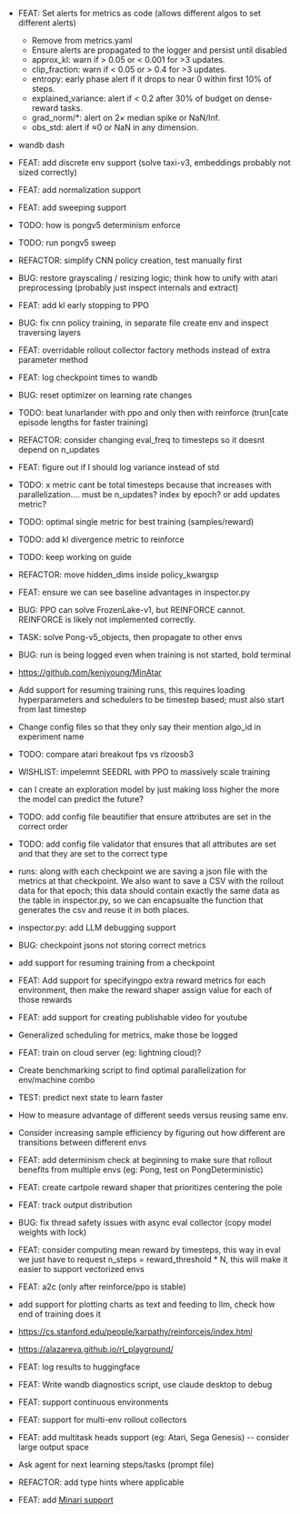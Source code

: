 - FEAT: Set alerts for metrics as code (allows different algos to set different alerts)
  - Remove from metrics.yaml
  - Ensure alerts are propagated to the logger and persist until disabled
  - approx_kl: warn if > 0.05 or < 0.001 for >3 updates.
  - clip_fraction: warn if < 0.05 or > 0.4 for >3 updates.
  - entropy: early phase alert if it drops to near 0 within first 10% of steps.
  - explained_variance: alert if < 0.2 after 30% of budget on dense-reward tasks.
  - grad_norm/*: alert on 2× median spike or NaN/Inf.
  - obs_std: alert if ≈0 or NaN in any dimension.

- wandb dash
- FEAT: add discrete env support (solve taxi-v3, embeddings probably not sized correctly)

- FEAT: add normalization support 
- FEAT: add sweeping support
- TODO: how is pongv5 determinism enforce
- TODO: run pongv5 sweep
- REFACTOR: simplify CNN policy creation, test manually first
- BUG: restore grayscaling / resizing logic; think how to unify with atari preprocessing (probably just inspect internals and extract)
- FEAT: add kl early stopping to PPO
- BUG: fix cnn policy training, in separate file create env and inspect traversing layers
- FEAT: overridable rollout collector factory methods instead of extra parameter method
- FEAT: log checkpoint times to wandb
- BUG: reset optimizer on learning rate changes
- TODO: beat lunarlander with ppo and only then with reinforce (trun[cate episode lengths for faster training)
- REFACTOR: consider changing eval_freq to timesteps so it doesnt depend on n_updates
- FEAT: figure out if I should log variance instead of std
- TODO: x metric cant be total timesteps because that increases with parallelization.... must be n_updates? index by epoch? or add updates metric?
- TODO: optimal single metric for best training (samples/reward)
- TODO: add kl divergence metric to reinforce
- TODO: keep working on guide
- REFACTOR: move hidden_dims inside policy_kwargsp
- FEAT: ensure we can see baseline advantages in inspector.py
- BUG: PPO can solve FrozenLake-v1, but REINFORCE cannot. REINFORCE is likely not implemented correctly.
- TASK: solve Pong-v5_objects, then propagate to other envs
- BUG: run is being logged even when training is not started, bold terminal
- https://github.com/kenjyoung/MinAtar
- Add support for resuming training runs, this requires loading hyperparameters and schedulers to be timestep based; must also start from last timestep
- Change config files so that they only say their mention algo_id in experiment name
- TODO: compare atari breakout fps vs rlzoosb3
- WISHLIST: impelemnt SEEDRL with PPO to massively scale training
- can I create an exploration model by just making loss higher the more the model can predict the future?
- TODO: add config file beautifier that ensure attributes are set in the correct order
- TODO: add config file validator that ensures that all attributes are set and that they are set to the correct type
- runs: along with each checkpoint we are saving a json file with the metrics at that checkpoint. We also want to save a CSV with the rollout data for that epoch; this data should contain exactly the same data as the table in inspector.py, so we can encapsualte the function that generates the csv and reuse it in both places.
- inspector.py: add LLM debugging support
- BUG: checkpoint jsons not storing correct metrics
- add support for resuming training from a checkpoint
- FEAT: Add support for specifyingpo extra reward metrics for each environment, then make the reward shaper assign value for each of those rewards
- FEAT: add support for creating publishable video for youtube
- Generalized scheduling for metrics, make those be logged
- FEAT: train on cloud server (eg: lightning cloud)?
- Create benchmarking script to find optimal parallelization for env/machine combo
- TEST: predict next state to learn faster
- How to measure advantage of different seeds versus reusing same env.
- Consider increasing sample efficiency by figuring out how different are transitions between different envs
- FEAT: add determinism check at beginning to make sure that rollout benefits from multiple envs (eg: Pong, test on PongDeterministic)
- FEAT: create cartpole reward shaper that prioritizes centering the pole
- FEAT: track output distribution
- BUG: fix thread safety issues with async eval collector (copy model weights with lock)
- FEAT: consider computing mean reward by timesteps, this way in eval we just have to request n_steps = reward_threshold * N, this will make it easier to support vectorized envs
- FEAT: a2c (only after reinforce/ppo is stable)
- add support for plotting charts as text and feeding to llm, check how end of training does it
- https://cs.stanford.edu/people/karpathy/reinforcejs/index.html
- https://alazareva.github.io/rl_playground/
- FEAT: log results to huggingface
- FEAT: Write wandb diagnostics script, use claude desktop to debug
- FEAT: support continuous environments
- FEAT: support for multi-env rollout collectors
- FEAT: add multitask heads support (eg: Atari, Sega Genesis) -- consider large output space
- Ask agent for next learning steps/tasks (prompt file)
- REFACTOR: add type hints where applicable
- FEAT: add [Minari support](https://minari.farama.org/)
